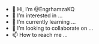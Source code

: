 - 👋 Hi, I’m @EngrhamzaKQ
- 👀 I’m interested in ...
- 🌱 I’m currently learning ...
- 💞️ I’m looking to collaborate on ...
- 📫 How to reach me ...

<!---
EngrhamzaKQ/EngrhamzaKQ is a ✨ special ✨ repository because its `README.md` (this file) appears on your GitHub profile.
You can click the Preview link to take a look at your changes.
--->
